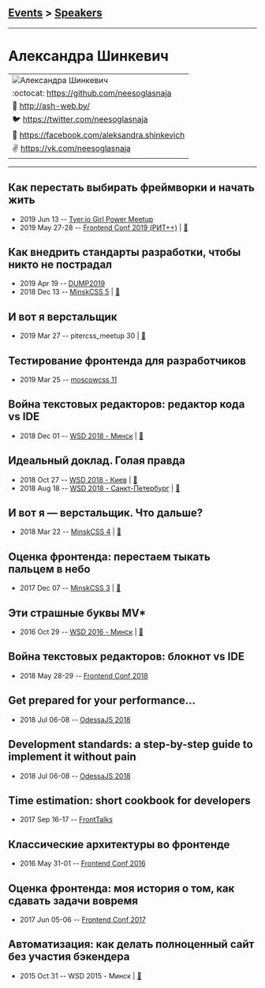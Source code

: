 ## [Events](../README.md) > [Speakers](../speakers.md)
---

# Александра Шинкевич

| |
| --- |
| ![Александра Шинкевич](https://avatars.io/twitter/neesoglasnaja/large)
| :octocat:  [https:&#x2F;&#x2F;github.com&#x2F;neesoglasnaja](https://github.com/neesoglasnaja)
| :page_facing_up:  [http:&#x2F;&#x2F;ash-web.by&#x2F;](http://ash-web.by/)
| :bird:  [https:&#x2F;&#x2F;twitter.com&#x2F;neesoglasnaja](https://twitter.com/neesoglasnaja)
| :blue_book:  [https:&#x2F;&#x2F;facebook.com&#x2F;aleksandra.shinkevich](https://facebook.com/aleksandra.shinkevich)
| :v:  [https:&#x2F;&#x2F;vk.com&#x2F;neesoglasnaja](https://vk.com/neesoglasnaja)

---
## Как перестать выбирать фреймворки и начать жить
- 2019 Jun 13 -- [Tver.io Girl Power Meetup](https://www.youtube.com/watch?v=P9WGj-R6ljY)    
- 2019 May 27-28 -- [Frontend Conf 2019 (РИТ++)](https://www.youtube.com/watch?v=SRDre8GYkjI)  | [:notebook:](https://www.dropbox.com/sh/kg71jju3yvj5jqw/AADiYZex3yUAtJBoeMQmSL6na/FC.%20%D0%94%D0%B5%D0%BB%D0%B8%2B%D0%9A%D0%B0%D0%BB%D1%8C%D0%BA%D1%83%D1%82%D1%82%D0%B0/27.05/5.%D0%9A%D0%B0%D0%BA%20%D0%BF%D0%B5%D1%80%D0%B5%D1%81%D1%82%D0%B0%D1%82%D1%8C%20%D0%B2%D1%8B%D0%B1%D0%B8%D1%80%D0%B0%D1%82%D1%8C%20%D1%84%D1%80%D0%B5%D0%B9%D0%BC%D0%B2%D0%BE%D1%80%D0%BA%D0%B8%20%D0%B8%20%D0%BD%D0%B0%D1%87%D0%B0%D1%82%D1%8C%20%D0%B6%D0%B8%D1%82%D1%8C_%D0%90%D0%BB%D0%B5%D0%BA%D1%81%D0%B0%D0%BD%D0%B4%D1%80%D0%B0%20%D0%A8%D0%B8%D0%BD%D0%BA%D0%B5%D0%B2%D0%B8%D1%87_%D0%B2%D0%B5%D1%80.1.pdf?dl=0)  
## Как внедрить стандарты разработки, чтобы никто не пострадал
- 2019 Apr 19 -- [DUMP2019](https://www.youtube.com/watch?v=t7wA0ABNxY0&list=PLRdS-n5seLRqiGopjk6DN6qtm2C04m_mb&index=2&t=0s)    
- 2018 Dec 13 -- [MinskCSS 5](https://www.youtube.com/watch?v=2DnL7EeHmUk)  | [:notebook:](https://neesoglasnaja.github.io/MinskCSS-5/)  
## И вот я верстальщик
- 2019 Mar 27 -- pitercss_meetup 30  | [:notebook:](https://pitercss.ru/30/pres/whats-next/)  
## Тестирование фронтенда для разработчиков​
- 2019 Mar 25 -- [moscowcss 11](https://www.youtube.com/watch?v=ijZTu7aVJtg)    
## Война текстовых редакторов: редактор кода vs IDE
- 2018 Dec 01 -- [WSD 2018 - Минск](https://www.youtube.com/watch?v=OhLIhyCrNGE)  | [:notebook:](https://wsd.events/2018/12/01/pres/code-editors/)  
## Идеальный доклад. Голая правда
- 2018 Oct 27 -- [WSD 2018 - Киев](https://www.youtube.com/watch?v=_VSb2SqW9WE)  | [:notebook:](https://wsd.events/2018/10/27/pres/perfect-talk/)  
- 2018 Aug 18 -- [WSD 2018 - Санкт-Петербург](https://www.youtube.com/watch?v=mpHeJYYqA90)  | [:notebook:](https://wsd.events/2018/08/18/pres/perfect-talk/)  
## И вот я — верстальщик. Что дальше?
- 2018 Mar 22 -- [MinskCSS 4](https://www.youtube.com/watch?v=zn_3-ZpdDZc)  | [:notebook:](https://neesoglasnaja.github.io/MinskCSS-4/)  
## Оценка фронтенда: перестаем тыкать пальцем в небо
- 2017 Dec 07 -- [MinskCSS 3](https://www.youtube.com/watch?v=oBa5Xz8hzeA)  | [:notebook:](https://neesoglasnaja.github.io/MinskCSS-3/)  
## Эти страшные буквы MV*
- 2016 Oct 29 -- [WSD 2016 - Минск](https://www.youtube.com/watch?v=5WgsKtlHUls)  | [:notebook:](https://wsd.events/2016/10/29/pres/scary-mvc/)  
## Война текстовых редакторов: блокнот vs IDE
- 2018 May 28-29 -- [Frontend Conf 2018](https://www.youtube.com/watch?v=4JpR72YywMs)    
## Get prepared for your performance...
- 2018 Jul 06-08 -- [OdessaJS 2018](https://youtu.be/nsaF4VFnCz0)    
## Development standards: a step-by-step guide to implement it without pain
- 2018 Jul 06-08 -- [OdessaJS 2018](https://youtu.be/Bf2ZUsBdCn4)    
## Time estimation: short cookbook for developers
- 2017 Sep 16-17 -- [FrontTalks](https://events.yandex.ru/lib/talks/4883/)    
## Классические архитектуры во фронтенде
- 2016 May 31-01 -- [Frontend Conf 2016](https://www.youtube.com/watch?v=ZTqgvLQjjp4)    
## Оценка фронтенда: моя история о том, как сдавать задачи вовремя
- 2017 Jun 05-06 -- [Frontend Conf 2017](https://www.youtube.com/watch?v=rdzjkJZA0i8)    
## Автоматизация: как делать полноценный сайт без участия бэкендера
- 2015 Oct 31 -- WSD 2015 - Минск  | [:notebook:](https://wsd.events/2015/10/31/pres/automation.pdf)  
